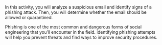 In this activity, you will analyze a suspicious email and identify signs of a phishing attack. Then, you will determine whether the email should be allowed or quarantined.

Phishing is one of the most common and dangerous forms of social engineering that you’ll encounter in the field. Identifying phishing attempts will help you prevent threats and find ways to improve security procedures.
